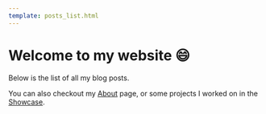```yaml
---
template: posts_list.html
---
```


# Welcome to my website :smile:

Below is the list of all my blog posts.

You can also checkout my [About](about.md) page,
or some projects I worked on in the [Showcase](showcase.md).

